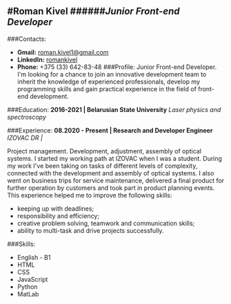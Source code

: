 #__Roman Kivel__
######_Junior Front-end Developer_
---
###Contacts:
+ __Gmail:__ roman.kivel1@gmail.com
+ __LinkedIn:__ [romankivel](https://www.linkedin.com/in/romankivel/)
+ __Phone:__ +375 (33) 642-83-48
###Profile:
Junior Front-end Developer.
I'm looking for a chance to join an innovative development team to inherit the knowledge of experienced professionals, develop my programming skills and gain practical experience in the field of front-end development.


###Education:
__2016-2021 | Belarusian State University__
_Laser physics and spectroscopy_

###Experience:
__08.2020 - Present | Research and Developer Engineer__
_IZOVAC DR |_

Project management. Development, adjustment, assembly of optical systems.
I started my working path at IZOVAC when I was a student. During my work I've been taking on tasks of different levels of complexity, connected with the development and assembly of optical systems. I also went on business trips for service maintenance, delivered a final product for further operation by customers and took part in product planning events. This experience helped me to improve the following skills:
+ keeping up with deadlines;
+ responsibility and efficiency;
+ creative problem solving, teamwork and communication skills;
+ ability to multi-task and drive projects successfully.

###Skills:
* English - B1
* HTML
* CSS
* JavaScript
* Python
* MatLab


